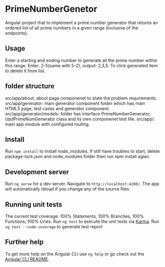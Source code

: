 # PrimeNumberGenetor

Angular project that to implement a prime number generator that
returns an ordered list of all prime numbers in a given range (inclusive of the endpoints).

## Usage

Enter a starting and ending number to generate all the prime number within this range.
Enter: 2-5(same with 5-2), output: 2,3,5. 
To click generated item to delete it  from list.

## folder structure

src/app/about: about page componenet to state the problem requirements.
src/app/generator: main generator component folder which has main HTML5 page, test cases and generator component.
src/app/generator/models: folder has interface PrimeNumberGenerator, UpdPrimeNumGenerator class and its own componenet test file.
src/app/: main app module with configured routing. 

## Install

Run `npm install` to install node_modules.
If still have troubles to start, delete package-lock.json and node_modules folder then run npm install agian.

## Development server

Run `ng serve` for a dev server. Navigate to `http://localhost:4200/`. The app will automatically reload if you change any of the source files.

## Running unit tests
The current test coverage: 100% Statements, 100% Branches, 100% Functions, 100% Lines.
Run `ng test` to execute the unit tests via [Karma](https://karma-runner.github.io).
Run ` ng test --code-coverage` to generate test report

 

## Further help

To get more help on the Angular CLI use `ng help` or go check out the [Angular CLI README](https://github.com/angular/angular-cli/blob/master/README.md).
